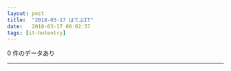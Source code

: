 ```yaml
---
layout: post
title:  "2018-03-17 はてぶIT"
date:   2018-03-17 00:02:37
tags: [it-hotentry]
---
```

0 件のデータあり

<hr>
